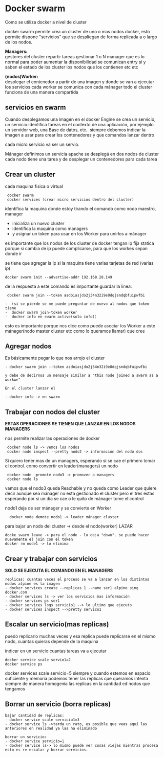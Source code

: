 <div style="vertical-aligh: center;"> 

# Docker swarm 

<p>Como se utiliza docker a nivel de cluster</p>
<p>docker swarm permite crea un cluster de uno o mas nodos docker, esto permite dispone "servicios" que se despliegan de forma replicada a o largo de los nodos.</p>
<p><strong>Managers:</strong> 
<br>gestores del cluster repartir tareas gestionar 1 o N manager que es lo normal para poder aumentar la disponibilidad se comunican entry si y saben el estado de los cluster los nodos que los contienen etc etc</p>

<p><strong>(nodos)Worker:</strong><br>desplegar el contenedor a partir de una imagen y donde se van a ejecutar los servicios
                                      cada worker se comunica con cada mánager todo el cluster funciona de una manera compartida
</p>

## servicios en swarm

<p>Cuando desplegamos una imagen en el docker Engine se crea un servicio, un servicio identifica tareas en el contexto de una aplicación, por ejemplo un servidor web, una Base de datos, etc.. siempre debemos indicar la imagen a usar para crear los contenedores y que comandos lanzar dentro</p>
<p>cada micro servicio va ser un servio.</p>
<p>Mánager definimos un servicia apache se desplegá en dos nodos de cluster cada nodo tiene una tarea y de desplegar un contenedores para cada tarea</p>

## Crear un cluster

<p> cada maquina fisica o virtual</p>

```
 docker swarm 
 docker services (crear micro servicios dentro del cluster)
```

<p> identifica la maquina donde estoy tirando el comando como nodo maestro, manager</p>


- inicializa un nuevo cluster
-  identifica la maquina como managers 
- y asignar un token para usar en los Worker para unirlos a mánager


<p> es importante que los nodos de los cluster de docker tengan ip fija statica porque si cambia de ip puede complicarse, para que los workes sepan donde ir</p>
<p>  se tiene que agregar la ip si la maquina tiene varias tarjetas de red (varias ip)</p>

 ```
 docker swarm init --advertise-addr 192.168.28.149 
 ```
 <p> de la respuesta a este comando es importante guardar la linea:</p>
 
 ```
  docker swarm join --token asdoiasjdo2j34n32i9e0dqjsndqbfuipwfbi 

-  (si se pierde se me puede preguntar de nuevo al nodos que token tiene 
-  docker swarm join-token worker
-  docker info en swarm active(solo info))
 ```
<p>  esto es importante porque nos dice como puede asociar los Worker a este mánager(nodo master cluster etc como lo queramos llamar) que cree </p>

## Agregar nodos

<p>Es básicamente pegar lo que nos arrojo el cluster</p>

 ```
 - docker swarm join --token asdoiasjdo2j34n32i9e0dqjsndqbfuipwfbi

y debe de decirnos un mensaje similar a "this node joined a swarm as a workwe"

En el cluster lanzar el 
 
 - docker info -> en swarm 
 ```

## Trabajar con nodos del cluster

<p><strong>ESTAS OPERACIONES SE TIENEN QUE LANZAR EN LOS NODOS MANAGERS</strong></p>

<p>nos permite realizar las operaciones de docker</p>
 
 ```
  docker node ls -> vemos los nodos
  docker node inspect --pretty nodo2 -> información del nodo dos
 ```
<p>Si quiero tener mas de un managers, esperando si se cae el primero tomar el control.
   como convertir en leader(managers) un nodo</p>

 ```
  docker node  promote nodo3 -> promover a managers
  docker node ls
 ```
<p>vamos que el nodo3 queda Reachable y no queda como Leader que quiere decir aunque sea mánager no esta gestionado el cluster pero el tres estas esperando por si un dia se cae o le quito de mánager tome el control</p>
<p> nodo1 deja de ser mánager y se convierte en Worker</p>
 
 ```
   docker node demote nodo1 -> leader mánager cluster
 ```
<p>para bajar un nodo del cluster -> desde el nodo(worker) LAZAR</p>

 ```
 docke swarm leave -> para el nodo - lo deja "down". se puede hacer nuevamente el join con el token 
 docker rm node1 -> lo elimina
 ```

## Crear y trabajar con servicios

<p><strong>SOLO SE EJECUTA EL COMANDO EN EL MANAGERS</strong></p>


 ```
 replicas: cuantas veces el proceso se va a lanzar en los distintos nodos alpine es la imagen
- docker services create --replicas 1 --name ser1 alpine ping docker.com
- docker services ls -> ver los servicios mas información
- docker services ps ser1 
- docker services logs servicio1 --> lo ultimo que ejecuto
- docker services inspect -->pretty servico1  
 ```
## Escalar un servicio(mas replicas)
<p>puedo replicarlo muchas veces y esa replica puede replicarse en el mismo nodo, cuantas quieras depende de la maquina</p>
<p>indicar en un servicio cuantas tareas va a ejecutar</p>

 ```
 docker service scale servio1=2
 docker service ps
 ```

<p>docker services scale servicio=5
siempre y cuando estemos en espacio suficiente y memoria podemos tener las replicas que queramos
intenta siempre de manera homogenia las replicas en la cantidad ed nodos que tengamos
</p>

## Borrar un servicio (borra replicas)

 ```
bajar cantidad de replicas:
- docker service scale servicio1=3
- docker service ls ->tarda un rato, es posible que veas aquí las anteriores en realidad ya las ha eliminado

borrar un servicio:
- docker service servicio=1
- docker service ls-> lo mismo puede ver cosas viejas mientras procesa
esto es re escalar y borrar servicios.
 ```

</div>



